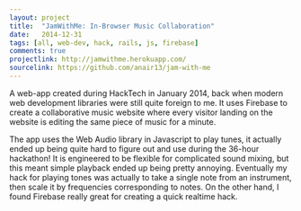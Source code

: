 ```yaml
---
layout: project
title:  "JamWithMe: In-Browser Music Collaboration"
date:   2014-12-31
tags: [all, web-dev, hack, rails, js, firebase]
comments: true
projectlink: http://jamwithme.herokuapp.com/
sourcelink: https://github.com/anair13/jam-with-me
---
```


A web-app created during HackTech in January 2014, back when modern web development libraries were still quite foreign to me. It uses Firebase to create a collaborative music website where every visitor landing on the website is editing the same piece of music for a minute.

The app uses the Web Audio library in Javascript to play tunes, it actually ended up being quite hard to figure out and use during the 36-hour hackathon! It is engineered to be flexible for complicated sound mixing, but this meant simple playback ended up being pretty annoying. Eventually my hack for playing tones was actually to take a single note from an instrument, then scale it by frequencies corresponding to notes. On the other hand, I found Firebase really great for creating a quick realtime hack.
